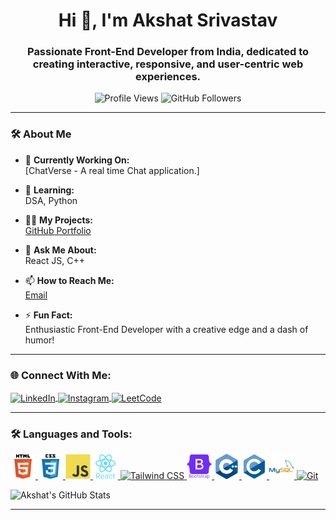 <h1 align="center">Hi 👋, I'm Akshat Srivastav</h1>
<h3 align="center">Passionate Front-End Developer from India, dedicated to creating interactive, responsive, and user-centric web experiences.</h3>

<p align="center">
  <img src="https://komarev.com/ghpvc/?username=akshatsri13&label=Profile%20views&color=0e75b6&style=flat" alt="Profile Views" />
  <img src="https://img.shields.io/github/followers/akshatsri13?label=Followers&style=social" alt="GitHub Followers" />
</p>

---

### 🛠 About Me

- 🔭 **Currently Working On:**  
  [ChatVerse - A real time Chat application.]

- 🌱 **Learning:**  
  DSA, Python

- 👨‍💻 **My Projects:**  
  [GitHub Portfolio](https://github.com/akshatsri13)

- 💬 **Ask Me About:**  
  React JS, C++

- 📫 **How to Reach Me:**  
  [Email](mailto:srivastavaakshat022@gmail.com)

- ⚡ **Fun Fact:**  
  Enthusiastic Front-End Developer with a creative edge and a dash of humor!

---

### 🌐 Connect With Me:

<p align="left">
  <a href="https://linkedin.com/in/akshat-srivastav-384a511a4" target="blank">
    <img align="center" src="https://raw.githubusercontent.com/rahuldkjain/github-profile-readme-generator/master/src/images/icons/Social/linked-in-alt.svg" alt="LinkedIn" height="30" width="40" />
  </a>
  <a href="https://instagram.com/itsakki013" target="blank">
    <img align="center" src="https://raw.githubusercontent.com/rahuldkjain/github-profile-readme-generator/master/src/images/icons/Social/instagram.svg" alt="Instagram" height="30" width="40" />
  </a>
  <a href="https://leetcode.com/u/mf0tsnjwgf/" target="blank">
    <img align="center" src="https://raw.githubusercontent.com/rahuldkjain/github-profile-readme-generator/master/src/images/icons/Social/leet-code.svg" alt="LeetCode" height="30" width="40" />
  </a>
</p>

---

### 🛠️ Languages and Tools:

<p align="left">
  <a href="https://developer.mozilla.org/en-US/docs/Web/HTML" target="_blank">
    <img src="https://raw.githubusercontent.com/devicons/devicon/master/icons/html5/html5-original-wordmark.svg" alt="HTML" width="40" height="40" />
  </a>
  <a href="https://developer.mozilla.org/en-US/docs/Web/CSS" target="_blank">
    <img src="https://raw.githubusercontent.com/devicons/devicon/master/icons/css3/css3-original-wordmark.svg" alt="CSS" width="40" height="40" />
  </a>
  <a href="https://developer.mozilla.org/en-US/docs/Web/JavaScript" target="_blank">
    <img src="https://raw.githubusercontent.com/devicons/devicon/master/icons/javascript/javascript-original.svg" alt="JavaScript" width="40" height="40" />
  </a>
  <a href="https://reactjs.org/" target="_blank">
    <img src="https://raw.githubusercontent.com/devicons/devicon/master/icons/react/react-original-wordmark.svg" alt="React" width="40" height="40" />
  </a>
  <a href="https://tailwindcss.com/" target="_blank">
    <img src="https://www.vectorlogo.zone/logos/tailwindcss/tailwindcss-icon.svg" alt="Tailwind CSS" width="40" height="40" />
  </a>
  <a href="https://getbootstrap.com/" target="_blank">
    <img src="https://raw.githubusercontent.com/devicons/devicon/master/icons/bootstrap/bootstrap-plain-wordmark.svg" alt="Bootstrap" width="40" height="40" />
  </a>
  <a href="https://www.w3schools.com/cpp/" target="_blank">
    <img src="https://raw.githubusercontent.com/devicons/devicon/master/icons/cplusplus/cplusplus-original.svg" alt="C++" width="40" height="40" />
  </a>
  <a href="https://www.cprogramming.com/" target="_blank">
    <img src="https://raw.githubusercontent.com/devicons/devicon/master/icons/c/c-original.svg" alt="C" width="40" height="40" />
  </a>
  <a href="https://www.mysql.com/" target="_blank">
    <img src="https://raw.githubusercontent.com/devicons/devicon/master/icons/mysql/mysql-original-wordmark.svg" alt="MySQL" width="40" height="40" />
  </a>
  <a href="https://git-scm.com/" target="_blank">
    <img src="https://www.vectorlogo.zone/logos/git-scm/git-scm-icon.svg" alt="Git" width="40" height="40" />
  </a>
</p>

![Akshat's GitHub Stats](https://github-readme-stats.vercel.app/api?username=akshatsri13&show_icons=true&hide_title=true&count_private=true&hide=prs)

---



